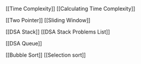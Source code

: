 
[[Time Complexity]]
[[Calculating Time Complexity]]

[[Two Pointer]]
[[Sliding Window]]

[[DSA Stack]]
[[DSA Stack Problems List]]

[[DSA Queue]]

[[Bubble Sort]]
[[Selection sort]]